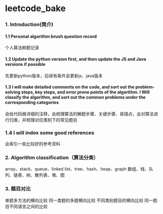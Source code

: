 # leetcode_bake
### 1. Introduction(简介)
#### 1.1 Personal algorithm brush question record
个人算法刷题记录
#### 1.2 Update the python version first, and then update the JS and Java versions if possible
先更新python版本，后续有条件会更新js、java版本
#### 1.3 I will make detailed comments on the code, and sort out the problem-solving steps, key steps, and error prone points of the algorithm. I Will classify the algorithm, and sort out the common problems under the corresponding categories
会给代码做详细的注释，会梳理算法的解题步骤、关键步骤、易错点，会对算法进行归类，并梳理对应类别下的常见题目

### 1.4 I will index some good references
会索引一些比较好的参考资料

### 2. Algorithm classification（算法分类）
array、stack、queue、linked list、tree、hash、heap、graph
数组、栈、队列、链表、树、散列表、堆、图

### 3. 题目对比
单题多方法的横向比较
同一类题的多题横向比较
不同类别题目的横向比较
同一题目不同语言之间的比较



